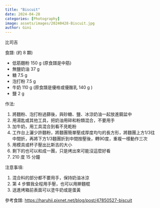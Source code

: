 ```yaml
---
title: "Biscuit"
date: 2024-04-28
categories: [Photography]
image: assets/images/20240428-Biscuit.jpg
author: Gini
---
```

比司吉

食譜: (約 8 顆)
- 低筋麵粉 150 g (原食譜是中筋)
- 無鹽奶油 37 g
- 糖 7.5 g
- 泡打粉 7.5 g
- 牛奶 110 g (原食譜是優格或優酪乳 140 g )
- 鹽 2 g

作法:
1. 將麵粉、泡打粉過篩後，與砂糖、鹽、冰涼奶油一起放進鋼盆中
2. 用湯匙或其他工具，把奶油用碎和粉類混合，不要用手
3. 加牛奶，用工具混合到看不見乾粉
4. 工作台上灑少許麵粉，將麵團簡單壓成厚度均勻的長方形，將麵團上方1/3往中間折，再將下方1/3麵團折到中間按壓後，轉90度，重複一樣動作三次
5. 用模具或杯子壓出比斯吉的大小
6. 剩下的也可以和成一團，只是烤出來可能沒這麼好看
7. 210 度 15 分鐘

注意事項:
1. 混合料的部分都不要用手，保持奶油冰涼
2. 第 4 步驟我全程用手壓，也可以用擀麵棍
3. 送進烤箱前表面可以塗牛奶或是蛋黃

參考食譜:
https://haruhii.pixnet.net/blog/post/47850527-biscuit
